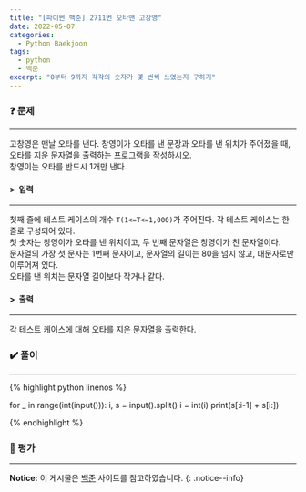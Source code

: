 ```yaml
---
title: "[파이썬 백준] 2711번 오타맨 고창영"
date: 2022-05-07
categories:
  - Python Baekjoon
tags:
  - python
  - 백준
excerpt: "0부터 9까지 각각의 숫자가 몇 번씩 쓰였는지 구하기"
---
```


### ❓ 문제

---

고창영은 맨날 오타를 낸다. 창영이가 오타를 낸 문장과 오타를 낸 위치가 주어졌을 때, 오타를 지운 문자열을 출력하는 프로그램을 작성하시오.<br>
창영이는 오타를 반드시 1개만 낸다.<br>



#### > &nbsp;입력

---

첫째 줄에 테스트 케이스의 개수 `T(1<=T<=1,000)`가 주어진다. 각 테스트 케이스는 한 줄로 구성되어 있다.<br>
첫 숫자는 창영이가 오타를 낸 위치이고, 두 번째 문자열은 창영이가 친 문자열이다.<br>
문자열의 가장 첫 문자는 1번째 문자이고, 문자열의 길이는 80을 넘지 않고, 대문자로만 이루어져 있다.<br>
오타를 낸 위치는 문자열 길이보다 작거나 같다.<br>


#### > &nbsp;출력

---

각 테스트 케이스에 대해 오타를 지운 문자열을 출력한다.<br>


### ✔️ 풀이

---

{% highlight python linenos %}

for _ in range(int(input())):
    i, s = input().split()
    i = int(i)
    print(s[:i-1] + s[i:])

{% endhighlight %}

### 💬 평가

---



**Notice:** 이 게시물은 [백준](https://www.acmicpc.net/problem/2711) 사이트를 참고하였습니다.
{: .notice--info}
